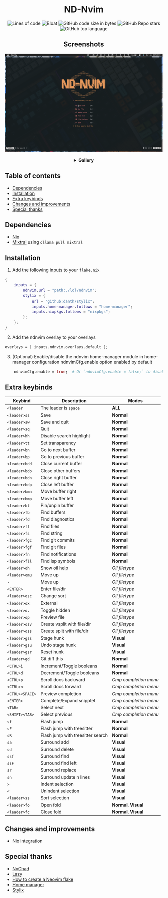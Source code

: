 <h1 align='center'>ND-Nvim</h1>
<div align='center'>

![Lines of code](https://img.shields.io/tokei/lines/github/NewDawn0/ND-Nvim?color=%2381A1C1&label=LINES&logoColor=%2381A1C1&style=for-the-badge)
![Bloat](https://img.shields.io/badge/Bloat-Minimal-c585cf?style=for-the-badge)
![GitHub code size in bytes](https://img.shields.io/github/languages/code-size/NewDawn0/ND-Nvim?color=e1b56a&style=for-the-badge)
![GitHub Repo stars](https://img.shields.io/github/stars/NewDawn0/ND-Nvim?color=74be88&style=for-the-badge)
![GitHub top language](https://img.shields.io/github/languages/top/NewDawn0/ND-Nvim?color=6d92bf&style=for-the-badge)

</div>
<div align='center'>

## Screenshots

![Home](https://raw.githubusercontent.com/NewDawn0/ND-Nvim/main/.github/screenshots/main.png)

<details><summary><b>Gallery</b></summary>

</details>
</div>

## Table of contents

<!-- vim-markdown-toc GFM -->

* [Dependencies](#dependencies)
* [Installation](#installation)
* [Extra keybinds](#extra-keybinds)
* [Changes and improvements](#changes-and-improvements)
* [Special thanks](#special-thanks)

<!-- vim-markdown-toc -->

## Dependencies

- [Nix](https://nixos.org/download/)
- [Mixtral](https://mistral.ai) using `ollama pull mixtral`

## Installation

1. Add the following inputs to your `flake.nix`

```nix
{
    inputs = {
        ndnvim.url = "path:./lol/ndnvim";
        stylix = {
            url = "github:danth/stylix";
            inputs.home-manager.follows = "home-manager";
            inputs.nixpkgs.follows = "nixpkgs";
        };
    };
}
```

2. Add the ndnvim overlay to your overlays

```nix
overlays = [ inputs.ndnvim.overlays.default ];
```

3. (Optional) Enable/disable the ndnvim home-manager module in home-manager configuration
   ndnvimCfg.enable option enabled by default

```nix
    ndnvimCfg.enable = true;  # Or `ndnvimCfg.enable = false;` to disable
```

## Extra keybinds

| Keybind         | Description                       | Modes                  |
| --------------- | --------------------------------- | ---------------------- |
| `<leader`       | The leader is `space`             | **ALL**                |
| `<leader>ss`    | Save                              | **Normal**             |
| `<leader>sw`    | Save and quit                     | **Normal**             |
| `<leader>sq`    | Quit                              | **Normal**             |
| `<leader>hh`    | Disable search highlight          | **Normal**             |
| `<leader>tt`    | Set transparency                  | **Normal**             |
| `<leader>bn`    | Go to next buffer                 | **Normal**             |
| `<leader>bp`    | Go to previous buffer             | **Normal**             |
| `<leader>bdd`   | Close current buffer              | **Normal**             |
| `<leader>bdo`   | Close other buffers               | **Normal**             |
| `<leader>bdn`   | Close right buffer                | **Normal**             |
| `<leader>bdp`   | Close left buffer                 | **Normal**             |
| `<leader>bmn`   | Move buffer right                 | **Normal**             |
| `<leader>bmp`   | Move buffer left                  | **Normal**             |
| `<leader>bt`    | Pin/unpin buffer                  | **Normal**             |
| `<leader>fb`    | Find buffers                      | **Normal**             |
| `<leader>fd`    | Find diagnostics                  | **Normal**             |
| `<leader>ff`    | Find files                        | **Normal**             |
| `<leader>fs`    | Find string                       | **Normal**             |
| `<leader>fgc`   | Find git commits                  | **Normal**             |
| `<leader>fgf`   | Find git files                    | **Normal**             |
| `<leader>fn`    | Find notifications                | **Normal**             |
| `<leader>fll`   | Find lsp symbols                  | **Normal**             |
| `<leader>oh`    | Show oil help                     | _Oil filetype_         |
| `<leader>omu`   | Move up                           | _Oil filetype_         |
| `-`             | Move up                           | _Oil filetype_         |
| `<ENTER>`       | Enter file/dir                    | _Oil filetype_         |
| `<leader>osc`   | Change sort                       | _Oil filetype_         |
| `<leader>ox`    | External                          | _Oil filetype_         |
| `<leader>o.`    | Toggle hidden                     | _Oil filetype_         |
| `<leader>op`    | Preview file                      | _Oil filetype_         |
| `<leader>osv`   | Create vsplit with file/dir       | _Oil filetype_         |
| `<leader>oss`   | Create split with file/dir        | _Oil filetype_         |
| `<leader>gss`   | Stage hunk                        | **Visual**             |
| `<leader>gsu`   | Undo stage hunk                   | **Visual**             |
| `<leader>gsr`   | Reset hunk                        | **Visual**             |
| `<leader>gd`    | Git diff this                     | **Normal**             |
| `<CTRL>i`       | Increment/Toggle booleans         | **Normal**             |
| `<CTRL>d`       | Decrement/Toggle booleans         | **Normal**             |
| `<CTRL>p`       | Scroll docs backward              | _Cmp completion menu_  |
| `<CTRL>n`       | Scroll docs forward               | _Cmp completion menu_  |
| `<CTRL><SPACE>` | Preview completion                | _Cmp completion menu_  |
| `<ENTER>`       | Complete/Expand snipptet          | _Cmp completion menu_  |
| `<TAB>`         | Select next                       | _Cmp completion menu_  |
| `<SHIFT><TAB>`  | Select previous                   | _Cmp completion menu_  |
| `sf`            | Flash jump                        | **Normal**             |
| `sF`            | Flash jump with treesitter        | **Normal**             |
| `sR`            | Flash jump with treesitter search | **Normal**             |
| `sa`            | Surround add                      | **Visual**             |
| `sd`            | Surround delete                   | **Visual**             |
| `ssf`           | Surround find                     | **Visual**             |
| `ssF`           | Surround find left                | **Visual**             |
| `sr`            | Surround replace                  | **Visual**             |
| `sn`            | Surround update n lines           | **Visual**             |
| `>`             | Indent selection                  | **Visual**             |
| `<`             | Unindent selection                | **Visual**             |
| `<leader>ss`    | Sort selection                    | **Visual**             |
| `<leader>fo`    | Open fold                         | **Normal**, **Visual** |
| `<leader>fc`    | Close fold                        | **Normal**, **Visual** |

## Changes and improvements

- Nix integration

## Special thanks

- [NvChad](https://github.com/NvChad/NvChad)
- [Lazy](https://github.com/LazyVim/LazyVim)
- [How to create a Neovim flake](https://primamateria.github.io/blog/neovim-nix/)
- [Home manager](https://github.com/nix-community/home-manager)
- [Stylix](https://github.com/danth/stylix)
